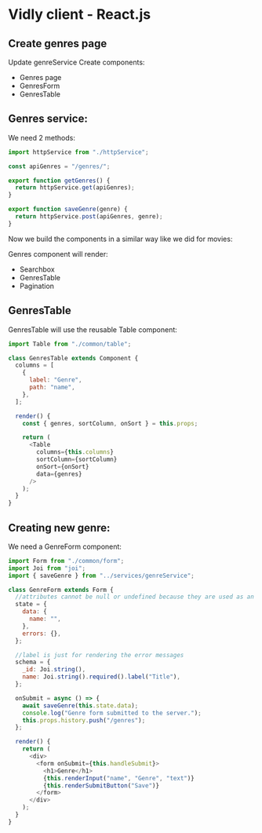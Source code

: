 # Vidly client - React.js

## Create genres page
Update genreService
Create components:
- Genres page
- GenresForm
- GenresTable

## Genres service:
We need 2 methods:
```javascript
import httpService from "./httpService";

const apiGenres = "/genres/";

export function getGenres() {
  return httpService.get(apiGenres);
}

export function saveGenre(genre) {
  return httpService.post(apiGenres, genre);
}
```

Now we build the components in a similar way like we did for movies:

Genres component will render:
- Searchbox
- GenresTable
- Pagination

## GenresTable
GenresTable will use the reusable Table component:
```javascript
import Table from "./common/table";

class GenresTable extends Component {
  columns = [
    {
      label: "Genre",
      path: "name",
    },
  ];

  render() {
    const { genres, sortColumn, onSort } = this.props;

    return (
      <Table
        columns={this.columns}
        sortColumn={sortColumn}
        onSort={onSort}
        data={genres}
      />
    );
  }
}
```

## Creating new genre:
We need a GenreForm component:
```javascript
import Form from "./common/form";
import Joi from "joi";
import { saveGenre } from "../services/genreService";

class GenreForm extends Form {
  //attributes cannot be null or undefined because they are used as an input value in the form.
  state = {
    data: {
      name: "",
    },
    errors: {},
  };

  //label is just for rendering the error messages
  schema = {
    _id: Joi.string(),
    name: Joi.string().required().label("Title"),
  };

  onSubmit = async () => {
    await saveGenre(this.state.data);
    console.log("Genre form submitted to the server.");
    this.props.history.push("/genres");
  };

  render() {
    return (
      <div>
        <form onSubmit={this.handleSubmit}>
          <h1>Genre</h1>
          {this.renderInput("name", "Genre", "text")}
          {this.renderSubmitButton("Save")}
        </form>
      </div>
    );
  }
}
```